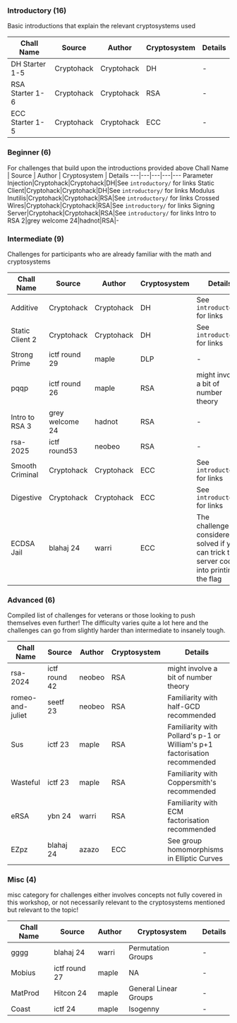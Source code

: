 ### Introductory (16)
Basic introductions that explain the relevant cryptosystems used

Chall Name | Source | Author | Cryptosystem | Details
---|---|---|---|---
DH Starter 1-5|Cryptohack|Cryptohack|DH|-
RSA Starter 1-6|Cryptohack|Cryptohack|RSA|-
ECC Starter 1-5|Cryptohack|Cryptohack|ECC|-


### Beginner (6)
For challenges that build upon the introductions provided above
Chall Name | Source | Author | Cryptosystem | Details
---|---|---|---|---
Parameter Injection|Cryptohack|Cryptohack|DH|See `introductory/` for links
Static Client|Cryptohack|Cryptohack|DH|See `introductory/` for links
Modulus Inutilis|Cryptohack|Cryptohack|RSA|See `introductory/` for links
Crossed Wires|Cryptohack|Cryptohack|RSA|See `introductory/` for links
Signing Server|Cryptohack|Cryptohack|RSA|See `introductory/` for links
Intro to RSA 2|grey welcome 24|hadnot|RSA|-


### Intermediate (9)
Challenges for participants who are already familiar with the math and cryptosystems

Chall Name | Source | Author | Cryptosystem | Details
---|---|---|---|---
Additive|Cryptohack|Cryptohack|DH|See `introductory/` for links
Static Client 2|Cryptohack|Cryptohack|DH|See `introductory/` for links
Strong Prime|ictf round 29|maple|DLP|-
pqqp|ictf round 26|maple|RSA|might involve a bit of number theory
Intro to RSA 3|grey welcome 24|hadnot|RSA|-
rsa-2025|ictf round53|neobeo|RSA|-
Smooth Criminal|Cryptohack|Cryptohack|ECC|See `introductory/` for links
Digestive|Cryptohack|Cryptohack|ECC|See `introductory/` for links
ECDSA Jail|blahaj 24|warri|ECC|The challenge is considered solved if you can trick the server code into printing the flag


### Advanced (6)
Compiled list of challenges for veterans or those looking to push themselves even further! The difficulty varies quite a lot here and the challenges can go from slightly harder than intermediate to insanely tough.

Chall Name | Source | Author | Cryptosystem | Details
---|---|---|---|---
rsa-2024|ictf round 42|neobeo|RSA|might involve a bit of number theory
romeo-and-juliet|seetf 23|neobeo|RSA|Familiarity with half-GCD recommended
Sus|ictf 23|maple|RSA|Familiarity with Pollard's p-1 or William's p+1 factorisation recommended
Wasteful|ictf 23|maple|RSA|Familiarity with Coppersmith's recommended
eRSA|ybn 24|warri|RSA|Familiarity with ECM factorisation recommended
EZpz|blahaj 24|azazo| ECC | See group homomorphisms in Elliptic Curves


### Misc (4)
misc category for challenges either involves concepts not fully covered in this workshop, or not necessarily relevant to the cryptosystems mentioned but relevant to the topic!

Chall Name | Source | Author | Cryptosystem | Details
---|---|---|---|---
gggg|blahaj 24|warri|Permutation Groups|-
Mobius|ictf round 27|maple|NA|-
MatProd|Hitcon 24|maple|General Linear Groups|-
Coast|ictf 24|maple|Isogenny|-

<!-- I was planning to put Hitcon 22/Chimera in here (not to mention EZpz and eRSA take inpirations from parts of it), but it involves lattices so i'll save it for the last workshop -->
<!-- gggg was partially inspired from AZ's irrandomcible challenge in idekctf 24, but to this day i still do not understand irreps, neither am I intending to cover category theory, so it's not going to be in here -->